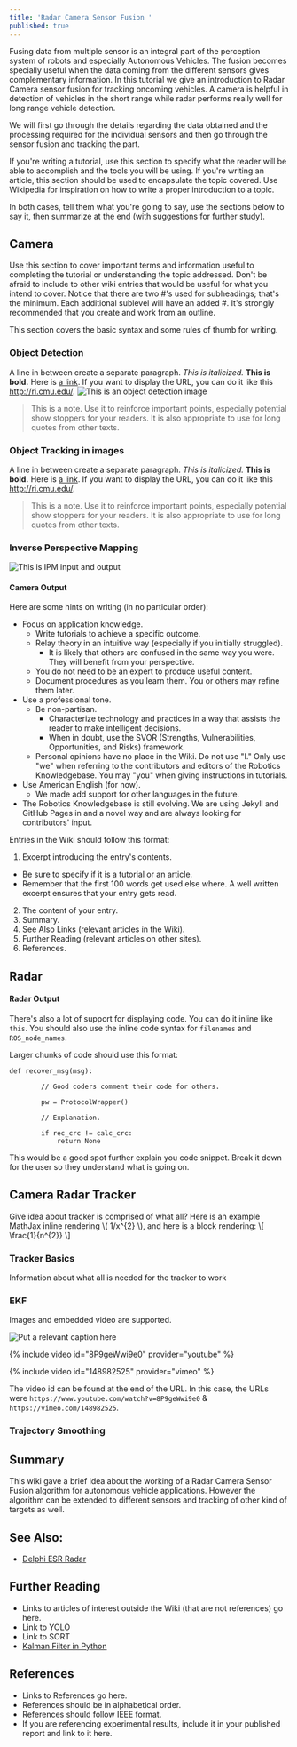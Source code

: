 ```yaml
---
title: 'Radar Camera Sensor Fusion '
published: true
---
```

Fusing data from multiple sensor is an integral part of the perception system of robots and especially Autonomous Vehicles. The fusion becomes specially useful when the data coming from the different sensors gives complementary information. In this tutorial we give an introduction to Radar Camera sensor fusion for tracking oncoming vehicles. A camera is helpful in detection of vehicles in the short range while radar performs really well for long range vehicle detection. 

We will first go through the details regarding the data obtained and the processing required for the individual sensors and then go through the sensor fusion and tracking the part. 

If you're writing a tutorial, use this section to specify what the reader will be able to accomplish and the tools you will be using. If you're writing an article, this section should be used to encapsulate the topic covered. Use Wikipedia for inspiration on how to write a proper introduction to a topic.

In both cases, tell them what you're going to say, use the sections below to say it, then summarize at the end (with suggestions for further study).

## Camera
Use this section to cover important terms and information useful to completing the tutorial or understanding the topic addressed. Don't be afraid to include to other wiki entries that would be useful for what you intend to cover. Notice that there are two \#'s used for subheadings; that's the minimum. Each additional sublevel will have an added \#. It's strongly recommended that you create and work from an outline.

This section covers the basic syntax and some rules of thumb for writing.

### Object Detection 
A line in between create a separate paragraph. *This is italicized.* **This is bold.** Here is [a link](/). If you want to display the URL, you can do it like this <http://ri.cmu.edu/>.
![This is an object detection image](assets/images/Hk47portrait-298x300.jpg)
> This is a note. Use it to reinforce important points, especially potential show stoppers for your readers. It is also appropriate to use for long quotes from other texts.

### Object Tracking in images 
A line in between create a separate paragraph. *This is italicized.* **This is bold.** Here is [a link](/). If you want to display the URL, you can do it like this <http://ri.cmu.edu/>.

> This is a note. Use it to reinforce important points, especially potential show stoppers for your readers. It is also appropriate to use for long quotes from other texts.

### Inverse Perspective Mapping 
![This is IPM input and output](assets/images/Hk47portrait-298x300.jpg)

#### Camera Output
Here are some hints on writing (in no particular order):
- Focus on application knowledge.
  - Write tutorials to achieve a specific outcome.
  - Relay theory in an intuitive way (especially if you initially struggled).
    - It is likely that others are confused in the same way you were. They will benefit from your perspective.
  - You do not need to be an expert to produce useful content.
  - Document procedures as you learn them. You or others may refine them later.
- Use a professional tone.
  - Be non-partisan.
    - Characterize technology and practices in a way that assists the reader to make intelligent decisions.
    - When in doubt, use the SVOR (Strengths, Vulnerabilities, Opportunities, and Risks) framework.
  - Personal opinions have no place in the Wiki. Do not use "I." Only use "we" when referring to the contributors and editors of the Robotics Knowledgebase. You may "you" when giving instructions in tutorials.
- Use American English (for now).
  - We made add support for other languages in the future.
- The Robotics Knowledgebase is still evolving. We are using Jekyll and GitHub Pages in and a novel way and are always looking for contributors' input.

Entries in the Wiki should follow this format:
1. Excerpt introducing the entry's contents.
  - Be sure to specify if it is a tutorial or an article.
  - Remember that the first 100 words get used else where. A well written excerpt ensures that your entry gets read.
2. The content of your entry.
3. Summary.
4. See Also Links (relevant articles in the Wiki).
5. Further Reading (relevant articles on other sites).
6. References.

## Radar

#### Radar Output
There's also a lot of support for displaying code. You can do it inline like `this`. You should also use the inline code syntax for `filenames` and `ROS_node_names`.

Larger chunks of code should use this format:
```
def recover_msg(msg):

        // Good coders comment their code for others.

        pw = ProtocolWrapper()

        // Explanation.

        if rec_crc != calc_crc:
            return None
```
This would be a good spot further explain you code snippet. Break it down for the user so they understand what is going on.

## Camera Radar Tracker
Give idea about tracker is comprised of what all?
Here is an example MathJax inline rendering \\( 1/x^{2} \\), and here is a block rendering:
\\[ \frac{1}{n^{2}} \\]
### Tracker Basics
Information about what all is needed for the tracker to work

### EKF
Images and embedded video are supported.

![Put a relevant caption here](assets/images/Hk47portrait-298x300.jpg)

{% include video id="8P9geWwi9e0" provider="youtube" %}

{% include video id="148982525" provider="vimeo" %}

The video id can be found at the end of the URL. In this case, the URLs were
`https://www.youtube.com/watch?v=8P9geWwi9e0`
& `https://vimeo.com/148982525`.

### Trajectory Smoothing

## Summary
This wiki gave a brief idea about the working of a Radar Camera Sensor Fusion algorithm for autonomous vehicle applications. However the algorithm can be extended to different sensors and tracking of other kind of targets as well.

## See Also:
- [Delphi ESR Radar](https://github.com/deltaautonomy/roboticsknowledgebase.github.io/blob/master/wiki/sensing/delphi-esr-radar.md)

## Further Reading
- Links to articles of interest outside the Wiki (that are not references) go here.
- Link to YOLO
- Link to SORT
- [Kalman Filter in Python](https://github.com/balzer82/Kalman)

## References
- Links to References go here.
- References should be in alphabetical order.
- References should follow IEEE format.
- If you are referencing experimental results, include it in your published report and link to it here.
